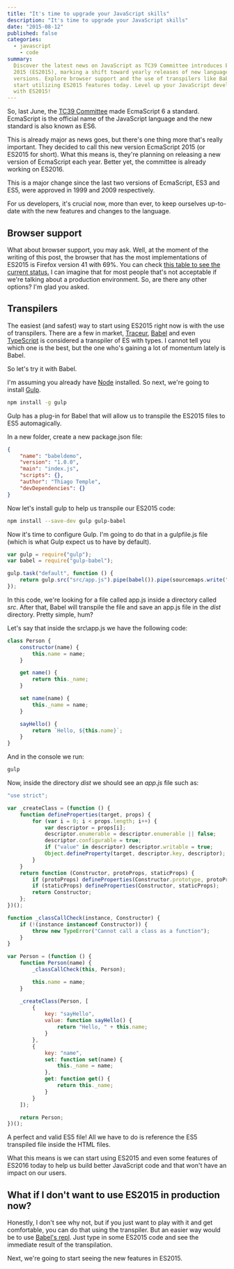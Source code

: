 ```yaml
---
title: "It's time to upgrade your JavaScript skills"
description: "It's time to upgrade your JavaScript skills"
date: "2015-08-12"
published: false
categories:
  - javascript
	- code
summary:
  Discover the latest news on JavaScript as TC39 Committee introduces EcmaScript
  2015 (ES2015), marking a shift toward yearly releases of new language
  versions. Explore browser support and the use of transpilers like Babel to
  start utilizing ES2015 features today. Level up your JavaScript development
  with ES2015!
---
```


So, last June, the
[TC39 Committee](http://www.ecma-international.org/memento/TC39.htm) made
EcmaScript 6 a standard. EcmaScript is the official name of the JavaScript
language and the new standard is also known as ES6.

This is already major as news goes, but there's one thing more that's really
important. They decided to call this new version EcmaScript 2015 (or ES2015 for
short). What this means is, they're planning on releasing a new version of
EcmaScript each year. Better yet, the committee is already working on ES2016.

This is a major change since the last two versions of EcmaScript, ES3 and ES5,
were approved in 1999 and 2009 respectively.

For us developers, it's crucial now, more than ever, to keep ourselves
up-to-date with the new features and changes to the language.

## Browser support

What about browser support, you may ask. Well, at the moment of the writing of
this post, the browser that has the most implementations of ES2015 is Firefox
version 41 with 69%. You can check
[this table to see the current status.](http://kangax.github.io/compat-table/es6/)
I can imagine that for most people that's not acceptable if we're talking about
a production environment. So, are there any other options? I'm glad you asked.

## Transpilers

The easiest (and safest) way to start using ES2015 right now is with the use of
transpilers. There are a few in market,
[Traceur](https://github.com/google/traceur-compiler),
[Babel](https://babeljs.io/) and even
[TypeScript](http://www.typescriptlang.org/) is considered a transpiler of ES
with types. I cannot tell you which one is the best, but the one who's gaining a
lot of momentum lately is Babel.

So let's try it with Babel.

I'm assuming you already have [Node](https://nodejs.org/) installed. So next,
we're going to install [Gulp](http://gulpjs.com/).

```bash
npm install -g gulp
```

Gulp has a plug-in for Babel that will allow us to transpile the ES2015 files to
ES5 automagically.

In a new folder, create a new package.json file:

```json
{
	"name": "babeldemo",
	"version": "1.0.0",
	"main": "index.js",
	"scripts": {},
	"author": "Thiago Temple",
	"devDependencies": {}
}
```

Now let's install gulp to help us transpile our ES2015 code:

```bash
npm install --save-dev gulp gulp-babel
```

Now it's time to configure Gulp. I'm going to do that in a gulpfile.js file
(which is what Gulp expect us to have by default).

```javascript
var gulp = require("gulp");
var babel = require("gulp-babel");

gulp.task("default", function () {
	return gulp.src("src/app.js").pipe(babel()).pipe(sourcemaps.write(".")).pipe(gulp.dest("dist"));
});
```

In this code, we're looking for a file called app.js inside a directory called
_src_. After that, Babel will transpile the file and save an app.js file in the
_dist_ directory. Pretty simple, hum?

Let's say that inside the src\app.js we have the following code:

```javascript
class Person {
	constructor(name) {
		this.name = name;
	}

	get name() {
		return this._name;
	}

	set name(name) {
		this._name = name;
	}

	sayHello() {
		return `Hello, ${this.name}`;
	}
}
```

And in the console we run:

```bash
gulp
```

Now, inside the directory _dist_ we should see an _app.js_ file such as:

```javascript
"use strict";

var _createClass = (function () {
	function defineProperties(target, props) {
		for (var i = 0; i < props.length; i++) {
			var descriptor = props[i];
			descriptor.enumerable = descriptor.enumerable || false;
			descriptor.configurable = true;
			if ("value" in descriptor) descriptor.writable = true;
			Object.defineProperty(target, descriptor.key, descriptor);
		}
	}
	return function (Constructor, protoProps, staticProps) {
		if (protoProps) defineProperties(Constructor.prototype, protoProps);
		if (staticProps) defineProperties(Constructor, staticProps);
		return Constructor;
	};
})();

function _classCallCheck(instance, Constructor) {
	if (!(instance instanceof Constructor)) {
		throw new TypeError("Cannot call a class as a function");
	}
}

var Person = (function () {
	function Person(name) {
		_classCallCheck(this, Person);

		this.name = name;
	}

	_createClass(Person, [
		{
			key: "sayHello",
			value: function sayHello() {
				return "Hello, " + this.name;
			}
		},
		{
			key: "name",
			set: function set(name) {
				this._name = name;
			},
			get: function get() {
				return this._name;
			}
		}
	]);

	return Person;
})();
```

A perfect and valid ES5 file! All we have to do is reference the ES5 transpiled
file inside the HTML files.

What this means is we can start using ES2015 and even some features of ES2016
today to help us build better JavaScript code and that won't have an impact on
our users.

## What if I don't want to use ES2015 in production now?

Honestly, I don't see why not, but if you just want to play with it and get
comfortable, you can do that using the transpiler. But an easier way would be to
use [Babel's repl](https://babeljs.io/repl/). Just type in some ES2015 code and
see the immediate result of the transpilation.

Next, we're going to start seeing the new features in ES2015.
